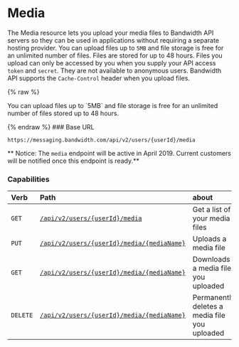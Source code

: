 
# Media
The Media resource lets you upload your media files to Bandwidth API servers so they can be used in applications without requiring a separate hosting provider. You can upload files up to `5MB` and file storage is free for an unlimited number of files. Files are stored for up to 48 hours. Files you upload can only be accessed by you when you supply your API access `token` and `secret`. They are not available to anonymous users. Bandwidth API supports the `Cache-Control` header when you upload files.

{% raw %}
<aside class="alert general small">
<p>
You can upload files up to `5MB` and file storage is free for an unlimited number of files stored up to 48 hours.
</p>
</aside>
{% endraw %}
### Base URL

`https://messaging.bandwidth.com/api/v2/users/{userId}/media`

** Notice: The `media` endpoint will be active in April 2019. Current customers will be notified once this endpoint is ready.**
### Capabilities

| Verb                               | Path                                                              | about                                         |
|:-----------------------------------|:------------------------------------------------------------------|:----------------------------------------------|
| <code class="get">GET</code>       | [`/api/v2/users/{userId}/media`](listMedia.md)                         | Get a list of your media files                |
| <code class="put">PUT</code>       | [`/api/v2/users/{userId}/media/{mediaName}`](uploadMedia.md)    | Uploads a media file                          |
| <code class="get">GET</code>       | [`/api/v2/users/{userId}/media/{mediaName}`](getMedia.md)    | Downloads a media file you uploaded           |
| <code class="delete">DELETE</code> | [`/api/v2/users/{userId}/media/{mediaName}`](deleteMedia.md) | Permanently deletes a media file you uploaded |
